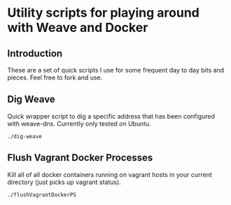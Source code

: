 # Utility scripts for playing around with Weave and Docker

## Introduction

These are a set of quick scripts I use for some frequent day to day bits and
pieces. Feel free to fork and use.  

## Dig Weave

Quick wrapper script to dig a specific address that has been configured
with weave-dns. Currently only tested on Ubuntu.

`./dig-weave`

## Flush Vagrant Docker Processes

Kill all of all docker containers running on vagrant hosts in your current 
directory (just picks up vagrant status).

`./flushVagrantDockerPS`
